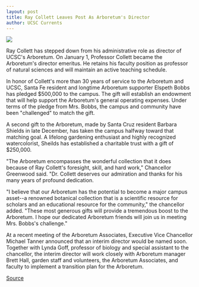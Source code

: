 ```yaml
---
layout: post
title: Ray Collett Leaves Post As Arboretum's Director
author: UCSC Currents
---
```


![][2]

Ray Collett has stepped down from his administrative role as director of UCSC's Arboretum. On January 1, Professor Collett became the Arboretum's director emeritus. He retains his faculty position as professor of natural sciences and will maintain an active teaching schedule.

In honor of Collett's more than 30 years of service to the Arboretum and UCSC, Santa Fe resident and longtime Arboretum supporter Elspeth Bobbs has pledged $500,000 to the campus. The gift will establish an endowment that will help support the Arboretum's general operating expenses. Under terms of the pledge from Mrs. Bobbs, the campus and community have been "challenged" to match the gift.

A second gift to the Arboretum, made by Santa Cruz resident Barbara Shields in late December, has taken the campus halfway toward that matching goal. A lifelong gardening enthusiast and highly recognized watercolorist, Sheilds has established a charitable trust with a gift of $250,000.

"The Arboretum encompasses the wonderful collection that it does because of Ray Collett's foresight, skill, and hard work," Chancellor Greenwood said. "Dr. Collett deserves our admiration and thanks for his many years of profound dedication.

"I believe that our Arboretum has the potential to become a major campus asset--a renowned botanical collection that is a scientific resource for scholars and an educational resource for the community," the chancellor added. "These most generous gifts will provide a tremendous boost to the Arboretum. I hope our dedicated Arboretum friends will join us in meeting Mrs. Bobbs's challenge."

At a recent meeting of the Arboretum Associates, Executive Vice Chancellor Michael Tanner announced that an interim director would be named soon. Together with Lynda Goff, professor of biology and special assistant to the chancellor, the interim director will work closely with Arboretum manager Brett Hall, garden staff and volunteers, the Arboretum Associates, and faculty to implement a transition plan for the Arboretum.

[2]: http://www1.ucsc.edu/oncampus/art/ray_collett.100.gif

[Source](http://www1.ucsc.edu/oncampus/currents/97-98/01-05/arboretum.htm "Permalink to Ray Collett steps down: 01-05-98")
